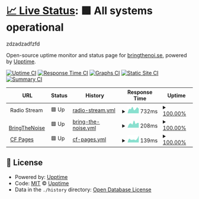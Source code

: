 # [📈 Live Status](https://demo.upptime.js.org): <!--live status--> **🟩 All systems operational**

zdzadzadfzfd

Open-source uptime monitor and status page for [bringthenoi.se](https://bringthenoi.se), powered by [Upptime](https://github.com/upptime/upptime).

[![Uptime CI](https://github.com/guiltlab/upptime/workflows/Uptime%20CI/badge.svg)](https://github.com/guiltlab/upptime/actions?query=workflow%3A%22Uptime+CI%22)
[![Response Time CI](https://github.com/guiltlab/upptime/workflows/Response%20Time%20CI/badge.svg)](https://github.com/guiltlab/upptime/actions?query=workflow%3A%22Response+Time+CI%22)
[![Graphs CI](https://github.com/guiltlab/upptime/workflows/Graphs%20CI/badge.svg)](https://github.com/guiltlab/upptime/actions?query=workflow%3A%22Graphs+CI%22)
[![Static Site CI](https://github.com/guiltlab/upptime/workflows/Static%20Site%20CI/badge.svg)](https://github.com/guiltlab/upptime/actions?query=workflow%3A%22Static+Site+CI%22)
[![Summary CI](https://github.com/guiltlab/upptime/workflows/Summary%20CI/badge.svg)](https://github.com/guiltlab/upptime/actions?query=workflow%3A%22Summary+CI%22)

<!--start: status pages-->
<!-- This summary is generated by Upptime (https://github.com/upptime/upptime) -->
<!-- Do not edit this manually, your changes will be overwritten -->
<!-- prettier-ignore -->
| URL | Status | History | Response Time | Uptime |
| --- | ------ | ------- | ------------- | ------ |
| <img alt="" src="https://icons.duckduckgo.com/ip3/null.ico" height="13"> Radio Stream | 🟩 Up | [radio-stream.yml](https://github.com/guiltlab/upptime/commits/HEAD/history/radio-stream.yml) | <details><summary><img alt="Response time graph" src="./graphs/radio-stream/response-time-week.png" height="20"> 732ms</summary><br><a href="https://guiltlab.github.io/upptime/history/radio-stream"><img alt="Response time 773" src="https://img.shields.io/endpoint?url=https%3A%2F%2Fraw.githubusercontent.com%2Fguiltlab%2Fupptime%2FHEAD%2Fapi%2Fradio-stream%2Fresponse-time.json"></a><br><a href="https://guiltlab.github.io/upptime/history/radio-stream"><img alt="24-hour response time 719" src="https://img.shields.io/endpoint?url=https%3A%2F%2Fraw.githubusercontent.com%2Fguiltlab%2Fupptime%2FHEAD%2Fapi%2Fradio-stream%2Fresponse-time-day.json"></a><br><a href="https://guiltlab.github.io/upptime/history/radio-stream"><img alt="7-day response time 732" src="https://img.shields.io/endpoint?url=https%3A%2F%2Fraw.githubusercontent.com%2Fguiltlab%2Fupptime%2FHEAD%2Fapi%2Fradio-stream%2Fresponse-time-week.json"></a><br><a href="https://guiltlab.github.io/upptime/history/radio-stream"><img alt="30-day response time 702" src="https://img.shields.io/endpoint?url=https%3A%2F%2Fraw.githubusercontent.com%2Fguiltlab%2Fupptime%2FHEAD%2Fapi%2Fradio-stream%2Fresponse-time-month.json"></a><br><a href="https://guiltlab.github.io/upptime/history/radio-stream"><img alt="1-year response time 720" src="https://img.shields.io/endpoint?url=https%3A%2F%2Fraw.githubusercontent.com%2Fguiltlab%2Fupptime%2FHEAD%2Fapi%2Fradio-stream%2Fresponse-time-year.json"></a></details> | <details><summary><a href="https://guiltlab.github.io/upptime/history/radio-stream">100.00%</a></summary><a href="https://guiltlab.github.io/upptime/history/radio-stream"><img alt="All-time uptime 99.32%" src="https://img.shields.io/endpoint?url=https%3A%2F%2Fraw.githubusercontent.com%2Fguiltlab%2Fupptime%2FHEAD%2Fapi%2Fradio-stream%2Fuptime.json"></a><br><a href="https://guiltlab.github.io/upptime/history/radio-stream"><img alt="24-hour uptime 100.00%" src="https://img.shields.io/endpoint?url=https%3A%2F%2Fraw.githubusercontent.com%2Fguiltlab%2Fupptime%2FHEAD%2Fapi%2Fradio-stream%2Fuptime-day.json"></a><br><a href="https://guiltlab.github.io/upptime/history/radio-stream"><img alt="7-day uptime 100.00%" src="https://img.shields.io/endpoint?url=https%3A%2F%2Fraw.githubusercontent.com%2Fguiltlab%2Fupptime%2FHEAD%2Fapi%2Fradio-stream%2Fuptime-week.json"></a><br><a href="https://guiltlab.github.io/upptime/history/radio-stream"><img alt="30-day uptime 97.05%" src="https://img.shields.io/endpoint?url=https%3A%2F%2Fraw.githubusercontent.com%2Fguiltlab%2Fupptime%2FHEAD%2Fapi%2Fradio-stream%2Fuptime-month.json"></a><br><a href="https://guiltlab.github.io/upptime/history/radio-stream"><img alt="1-year uptime 98.89%" src="https://img.shields.io/endpoint?url=https%3A%2F%2Fraw.githubusercontent.com%2Fguiltlab%2Fupptime%2FHEAD%2Fapi%2Fradio-stream%2Fuptime-year.json"></a></details>
| <img alt="" src="https://icons.duckduckgo.com/ip3/bringthenoi.se.ico" height="13"> [BringTheNoise](https://bringthenoi.se) | 🟩 Up | [bring-the-noise.yml](https://github.com/guiltlab/upptime/commits/HEAD/history/bring-the-noise.yml) | <details><summary><img alt="Response time graph" src="./graphs/bring-the-noise/response-time-week.png" height="20"> 208ms</summary><br><a href="https://guiltlab.github.io/upptime/history/bring-the-noise"><img alt="Response time 248" src="https://img.shields.io/endpoint?url=https%3A%2F%2Fraw.githubusercontent.com%2Fguiltlab%2Fupptime%2FHEAD%2Fapi%2Fbring-the-noise%2Fresponse-time.json"></a><br><a href="https://guiltlab.github.io/upptime/history/bring-the-noise"><img alt="24-hour response time 221" src="https://img.shields.io/endpoint?url=https%3A%2F%2Fraw.githubusercontent.com%2Fguiltlab%2Fupptime%2FHEAD%2Fapi%2Fbring-the-noise%2Fresponse-time-day.json"></a><br><a href="https://guiltlab.github.io/upptime/history/bring-the-noise"><img alt="7-day response time 208" src="https://img.shields.io/endpoint?url=https%3A%2F%2Fraw.githubusercontent.com%2Fguiltlab%2Fupptime%2FHEAD%2Fapi%2Fbring-the-noise%2Fresponse-time-week.json"></a><br><a href="https://guiltlab.github.io/upptime/history/bring-the-noise"><img alt="30-day response time 191" src="https://img.shields.io/endpoint?url=https%3A%2F%2Fraw.githubusercontent.com%2Fguiltlab%2Fupptime%2FHEAD%2Fapi%2Fbring-the-noise%2Fresponse-time-month.json"></a><br><a href="https://guiltlab.github.io/upptime/history/bring-the-noise"><img alt="1-year response time 273" src="https://img.shields.io/endpoint?url=https%3A%2F%2Fraw.githubusercontent.com%2Fguiltlab%2Fupptime%2FHEAD%2Fapi%2Fbring-the-noise%2Fresponse-time-year.json"></a></details> | <details><summary><a href="https://guiltlab.github.io/upptime/history/bring-the-noise">100.00%</a></summary><a href="https://guiltlab.github.io/upptime/history/bring-the-noise"><img alt="All-time uptime 99.93%" src="https://img.shields.io/endpoint?url=https%3A%2F%2Fraw.githubusercontent.com%2Fguiltlab%2Fupptime%2FHEAD%2Fapi%2Fbring-the-noise%2Fuptime.json"></a><br><a href="https://guiltlab.github.io/upptime/history/bring-the-noise"><img alt="24-hour uptime 100.00%" src="https://img.shields.io/endpoint?url=https%3A%2F%2Fraw.githubusercontent.com%2Fguiltlab%2Fupptime%2FHEAD%2Fapi%2Fbring-the-noise%2Fuptime-day.json"></a><br><a href="https://guiltlab.github.io/upptime/history/bring-the-noise"><img alt="7-day uptime 100.00%" src="https://img.shields.io/endpoint?url=https%3A%2F%2Fraw.githubusercontent.com%2Fguiltlab%2Fupptime%2FHEAD%2Fapi%2Fbring-the-noise%2Fuptime-week.json"></a><br><a href="https://guiltlab.github.io/upptime/history/bring-the-noise"><img alt="30-day uptime 98.91%" src="https://img.shields.io/endpoint?url=https%3A%2F%2Fraw.githubusercontent.com%2Fguiltlab%2Fupptime%2FHEAD%2Fapi%2Fbring-the-noise%2Fuptime-month.json"></a><br><a href="https://guiltlab.github.io/upptime/history/bring-the-noise"><img alt="1-year uptime 99.91%" src="https://img.shields.io/endpoint?url=https%3A%2F%2Fraw.githubusercontent.com%2Fguiltlab%2Fupptime%2FHEAD%2Fapi%2Fbring-the-noise%2Fuptime-year.json"></a></details>
| <img alt="" src="https://icons.duckduckgo.com/ip3/bringthenoise.pages.dev.ico" height="13"> [CF Pages](https://bringthenoise.pages.dev) | 🟩 Up | [cf-pages.yml](https://github.com/guiltlab/upptime/commits/HEAD/history/cf-pages.yml) | <details><summary><img alt="Response time graph" src="./graphs/cf-pages/response-time-week.png" height="20"> 139ms</summary><br><a href="https://guiltlab.github.io/upptime/history/cf-pages"><img alt="Response time 119" src="https://img.shields.io/endpoint?url=https%3A%2F%2Fraw.githubusercontent.com%2Fguiltlab%2Fupptime%2FHEAD%2Fapi%2Fcf-pages%2Fresponse-time.json"></a><br><a href="https://guiltlab.github.io/upptime/history/cf-pages"><img alt="24-hour response time 262" src="https://img.shields.io/endpoint?url=https%3A%2F%2Fraw.githubusercontent.com%2Fguiltlab%2Fupptime%2FHEAD%2Fapi%2Fcf-pages%2Fresponse-time-day.json"></a><br><a href="https://guiltlab.github.io/upptime/history/cf-pages"><img alt="7-day response time 139" src="https://img.shields.io/endpoint?url=https%3A%2F%2Fraw.githubusercontent.com%2Fguiltlab%2Fupptime%2FHEAD%2Fapi%2Fcf-pages%2Fresponse-time-week.json"></a><br><a href="https://guiltlab.github.io/upptime/history/cf-pages"><img alt="30-day response time 138" src="https://img.shields.io/endpoint?url=https%3A%2F%2Fraw.githubusercontent.com%2Fguiltlab%2Fupptime%2FHEAD%2Fapi%2Fcf-pages%2Fresponse-time-month.json"></a><br><a href="https://guiltlab.github.io/upptime/history/cf-pages"><img alt="1-year response time 120" src="https://img.shields.io/endpoint?url=https%3A%2F%2Fraw.githubusercontent.com%2Fguiltlab%2Fupptime%2FHEAD%2Fapi%2Fcf-pages%2Fresponse-time-year.json"></a></details> | <details><summary><a href="https://guiltlab.github.io/upptime/history/cf-pages">100.00%</a></summary><a href="https://guiltlab.github.io/upptime/history/cf-pages"><img alt="All-time uptime 99.99%" src="https://img.shields.io/endpoint?url=https%3A%2F%2Fraw.githubusercontent.com%2Fguiltlab%2Fupptime%2FHEAD%2Fapi%2Fcf-pages%2Fuptime.json"></a><br><a href="https://guiltlab.github.io/upptime/history/cf-pages"><img alt="24-hour uptime 100.00%" src="https://img.shields.io/endpoint?url=https%3A%2F%2Fraw.githubusercontent.com%2Fguiltlab%2Fupptime%2FHEAD%2Fapi%2Fcf-pages%2Fuptime-day.json"></a><br><a href="https://guiltlab.github.io/upptime/history/cf-pages"><img alt="7-day uptime 100.00%" src="https://img.shields.io/endpoint?url=https%3A%2F%2Fraw.githubusercontent.com%2Fguiltlab%2Fupptime%2FHEAD%2Fapi%2Fcf-pages%2Fuptime-week.json"></a><br><a href="https://guiltlab.github.io/upptime/history/cf-pages"><img alt="30-day uptime 100.00%" src="https://img.shields.io/endpoint?url=https%3A%2F%2Fraw.githubusercontent.com%2Fguiltlab%2Fupptime%2FHEAD%2Fapi%2Fcf-pages%2Fuptime-month.json"></a><br><a href="https://guiltlab.github.io/upptime/history/cf-pages"><img alt="1-year uptime 99.99%" src="https://img.shields.io/endpoint?url=https%3A%2F%2Fraw.githubusercontent.com%2Fguiltlab%2Fupptime%2FHEAD%2Fapi%2Fcf-pages%2Fuptime-year.json"></a></details>

<!--end: status pages-->

## 📄 License

- Powered by: [Upptime](https://github.com/upptime/upptime)
- Code: [MIT](./LICENSE) © [Upptime](https://upptime.js.org)
- Data in the `./history` directory: [Open Database License](https://opendatacommons.org/licenses/odbl/1-0/)
